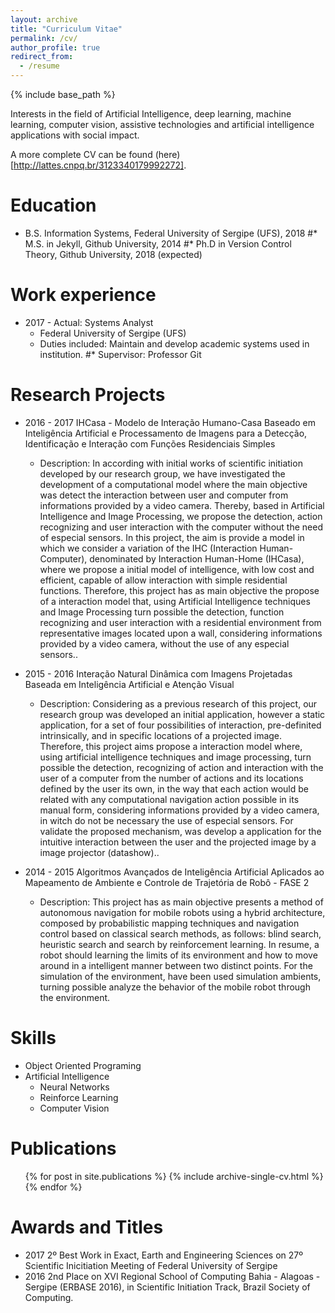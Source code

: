 ```yaml
---
layout: archive
title: "Curriculum Vitae"
permalink: /cv/
author_profile: true
redirect_from:
  - /resume
---
```


{% include base_path %}

Interests in the field of Artificial Intelligence, deep learning, machine learning, computer vision, assistive technologies and artificial intelligence applications with social impact.

A more complete CV can be found (here)[http://lattes.cnpq.br/3123340179992272].

Education
======
* B.S. Information Systems, Federal University of Sergipe (UFS), 2018
#* M.S. in Jekyll, Github University, 2014
#* Ph.D in Version Control Theory, Github University, 2018 (expected)

Work experience
======
* 2017 - Actual: Systems Analyst
  * Federal University of Sergipe (UFS)
  * Duties included: Maintain and develop academic systems used in institution. 
  #* Supervisor: Professor Git

Research Projects
======
* 2016 - 2017 IHCasa - Modelo de Interação Humano-Casa Baseado em Inteligência Artificial e Processamento de Imagens para a Detecção, Identificação e Interação com Funções Residenciais Simples
  * Description: In according with initial works of scientific initiation developed by our research group, we have investigated the development of a computational model where the main objective was detect the interaction between user and computer from informations provided by a video camera. Thereby, based in Artificial Intelligence and Image Processing, we propose the detection, action recognizing and user interaction with the computer without the need of especial sensors. In this project, the aim is provide a model in which we consider a variation of the IHC (Interaction Human-Computer), denominated by Interaction Human-Home (IHCasa), where we propose a initial model of intelligence, with low cost and efficient, capable of allow interaction with simple residential functions. Therefore, this project has as main objective the propose of a interaction model that, using Artificial Intelligence techniques and Image Processing turn possible the detection, function recognizing and user interaction with a residential environment from representative images located upon a wall, considering informations provided by a video camera, without the use of any especial sensors.. 

* 2015 - 2016 Interação Natural Dinâmica com Imagens Projetadas Baseada em Inteligência Artificial e Atenção Visual
  * Description: Considering as a previous research of this project, our research group was developed an initial application, however a static application, for a set of four possibilities of interaction, pre-definited intrinsically, and in specific locations of a projected image. Therefore, this project aims propose a interaction model where, using artificial intelligence techniques and image processing, turn possible the detection, recognizing of action and interaction with the user of a computer from the number of actions and its locations defined by the user its own, in the way that each action would be related with any computational navigation action possible in its manual form, considering informations provided by a video camera, in witch do not be necessary the use of especial sensors. For validate the proposed mechanism, was develop a application for the intuitive interaction between the user and the projected image by a image projector (datashow)..  

* 2014 - 2015 Algoritmos Avançados de Inteligência Artificial Aplicados ao Mapeamento de Ambiente e Controle de Trajetória de Robô - FASE 2
  * Description: This project has as main objective presents a method of autonomous navigation for mobile robots using a hybrid architecture, composed by probabilistic mapping techniques and navigation control based on classical search methods, as follows: blind search, heuristic search and search by reinforcement learning. In resume, a robot should learning the limits of its environment and how to move around in a intelligent manner between two distinct points. For the simulation of the environment, have been used simulation ambients, turning possible analyze the behavior of the mobile robot through the environment.

Skills
======
* Object Oriented Programing
* Artificial Intelligence 
  * Neural Networks
  * Reinforce Learning
  * Computer Vision

<!-- * Skill 3 -->

Publications
======
  <ul>{% for post in site.publications %}
    {% include archive-single-cv.html %}
  {% endfor %}</ul>

Awards and Titles
======
  * 2017 2º Best Work in Exact, Earth and Engineering Sciences on 27º Scientific Inicitiation Meeting of Federal University of Sergipe
  * 2016 2nd Place on XVI Regional School of Computing Bahia - Alagoas - Sergipe (ERBASE 2016), in Scientific Initiation Track, Brazil Society of Computing.
  
<!-- Talks
======
  <ul>{% for post in site.talks %}
    {% include archive-single-talk-cv.html %}
  {% endfor %}</ul>
  
Teaching
======
  <ul>{% for post in site.teaching %}
    {% include archive-single-cv.html %}
  {% endfor %}</ul>
  
Service and leadership
======
* Currently signed in to 43 different slack teams -->
